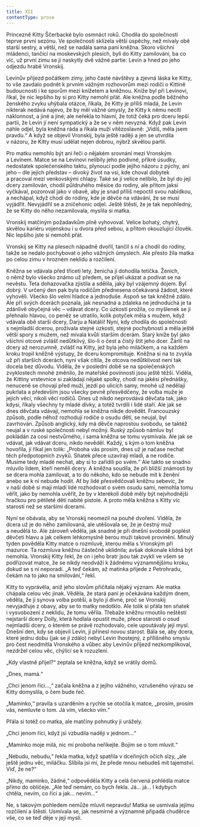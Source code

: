 ```yaml
---
title: XII
contentType: prose
---
```


<section>

Princezně Kitty Ščerbacké bylo osmnáct roků. Chodila do společnosti teprve první sezónu. Ve společnosti sklízela větší úspěchy, než mívaly obě starší sestry, a větší, než se nadála sama paní kněžna. Skoro všichni mládenci, tančící na moskevských plesích, byli do Kitty zamilováni, ba co víc, už první zimu se jí naskytly dvě vážné partie: Levin a hned po jeho odjezdu hrabě Vronskij.

Levinův příjezd počátkem zimy, jeho časté návštěvy a zjevná láska ke Kitty, to vše zavdalo podnět k prvním vážným rozhovorům mezi rodiči o Kittině budoucnosti i ke sporům mezi knížetem a kněžnou. Kníže byl při Levinovi, říkal, že nic lepšího by si pro Kitty nemohl přát. Ale kněžna podle běžného ženského zvyku uhýbala otázce, říkala, že Kitty je příliš mladá, že Levin nikterak nedává najevo, že by měl vážné úmysly, že Kitty k němu necítí náklonnost, a jiné a jiné; ale neřekla to hlavní, že totiž čeká pro dceru lepší partii, že Levin jí není sympatický a že se v něm nevyzná. Když pak Levin náhle odjel, byla kněžna ráda a říkala muži vítězoslavně: „Vidíš, měla jsem pravdu.“ A když se objevil Vronskij, byla ještě raději a jen se utvrdila v názoru, že Kitty musí udělat nejen dobrou, nýbrž skvělou partii.

Pro matku nemohlo být ani řeči o nějakém srovnání mezi Vronským a Levinem. Matce se na Levinovi nelíbily jeho podivné, příkré úsudky, nedostatek společenského taktu, plynoucí podle jejího názoru z pýchy, ani jeho – dle jejích představ – divoký život na vsi, kde choval dobytek a pracoval mezi venkovskými chlapy. Také se jí velice nelíbilo, že byl do její dcery zamilován, chodil půldruhého měsíce do rodiny, ale přitom jaksi vyčkával, pozoroval jako v obavě, aby je snad příliš nepoctil svou nabídkou, a nechápal, když chodí do rodiny, kde je děvče na vdávání, že se musí vyjádřit. Nevyjádřil se a zničehonic odjel. Ještě štěstí, že je tak nepohledný, že se Kitty do něho nezamilovala, myslila si matka.

Vronskij matčiným požadavkům plně vyhovoval. Velice bohatý, chytrý, skvělou kariéru vojenskou i u dvora před sebou, a přitom okouzlující člověk. Nic lepšího jste si nemohli přát.

Vronskij se Kitty na plesech nápadně dvořil, tančil s ní a chodil do rodiny, takže se nedalo pochybovat o jeho vážných úmyslech. Ale přesto žila matka po celou zimu v hrozném neklidu a rozčilení.

Kněžna se vdávala před třiceti lety, ženicha jí dohodila tetička. Ženich, o němž bylo všecko známo už předem, se přijel ukázat a podívat se na nevěstu. Teta dohazovačka zjistila a sdělila, jaký byl vzájemný dojem. Byl dobrý. V určený den pak byla rodičům přednesena očekávaná žádost, které vyhověli. Všecko šlo velmi hladce a jednoduše. Aspoň se tak kněžně zdálo. Ale při svých dcerách poznala, jak nesnadná a zdaleka ne jednoduchá je ta zdánlivě obyčejná věc – vdávat dcery. Co úzkostí prožila, co myšlenek se jí přehnalo hlavou, co peněz se utratilo, kolik potyček měla s mužem, když vdávala obě starší dcery, Darju a Natálii! Nyní, kdy chodila do společnosti s nejmladší dcerou, prožívala stejné úzkosti, stejné pochybnosti a měla ještě větší spory s mužem, než mívala kvůli starším dcerám. Starý kníže byl jako všichni otcové zvlášť nedůtklivý, šlo-li o čest a čistý štít jeho dcer. Žárlil na dcery až nerozumně, zvlášť na Kitty, jež byla jeho miláčkem, a na každém kroku tropil kněžně výstupy, že dceru kompromituje. Kněžna si na to zvykla už při starších dcerách, nyní však cítila, že otcova nedůtklivost není tak docela bez důvodu. Viděla, že v poslední době se na společenských zvyklostech mnohé změnilo, že mateřské povinnosti jsou ještě těžší. Viděla, že Kittiny vrstevnice si zakládají nějaké spolky, chodí na jakési přednášky, nenuceně se chovají před muži, jezdí po ulicích samy, mnohé už nedělají pukrlata a především jsou všecky pevně přesvědčeny, že volba muže je jejich věcí, nikoli věcí rodičů. Dnes už nikdo neprovdává děvčata tak, jako kdysi, říkaly všechny ty mladé dívky, a totéž tvrdili i lidé staří. Ale jak se dnes děvčata vdávají, nemohla se kněžna nikde dovědět. Francouzský způsob, podle něhož rozhodují rodiče o osudu dětí, se neujal, byl zavrhován. Způsob anglický, kdy má děvče naprostou svobodu, se taktéž neujal a v ruské společnosti nebyl možný. Ruský způsob námluv byl pokládán za cosi nestvůrného, i sama kněžna se tomu vysmívala. Ale jak se vdávat, jak vdávat dceru, nikdo nevěděl. Každý, s kým o tom kněžna hovořila, jí říkal jen tolik: „Proboha vás prosím, dnes už je načase nechat těch předpotopních zvyků. Sňatek přece uzavírají mladí, a ne rodiče. Musíme tedy mladé nechat, aby si to zařídili po svém.“ Ale takto se snadno mluvilo lidem, kteří neměli dcery. A kněžna soudila, že při bližší známosti by se dcera mohla zamilovat, a to do někoho, kdo se nebude mít k ženění anebo se k ní nebude hodit. Ať by lidé přesvědčovali kněžnu sebevíc, že v naší době si mají mladí lidé rozhodovat o svém osudu sami, nemohla tomu věřit, jako by nemohla uvěřit, že by v kterékoli době měly být nejvhodnější hračkou pro pětileté děti nabité pistole. A proto měla kněžna s Kitty víc starostí než se staršími dcerami.

Nyní se obávala, aby se Vronskij neomezil na pouhé dvoření. Viděla, že dcera už je do něho zamilovaná, ale utěšovala se, že je čestný muž a neudělá to. Ale zároveň věděla, jak snadné je při dnešní svobodě poplést děvčeti hlavu a jak celkem lehkomyslně berou muži takové provinění. Minulý týden pověděla Kitty matce o rozmluvě, kterou měla s Vronským při mazurce. Ta rozmluva kněžnu částečně uklidnila; avšak dokonale klidná být nemohla. Vronskij Kitty řekl, že on i jeho bratr jsou tak zvyklí ve všem se podřizovat matce, že se nikdy neodváží k žádnému významnějšímu kroku, dokud se s ní neporadí. „A teď čekám, až matinka přijede z Petrohradu, čekám na to jako na smilování,“ řekl.

Kitty to vyprávěla, aniž jeho slovům přičítala nějaký význam. Ale matka chápala celou věc jinak. Věděla, že stará paní je očekávána každým dnem, věděla, že ji synova volba potěší, a bylo jí divné, proč se Vronskij nevyjadřuje z obavy, aby se to matky nedotklo. Ale tolik si přála ten sňatek i vysvobození z neklidu, že tomu věřila. Třebaže kněžnu rmoutilo neštěstí nejstarší dcery Dolly, která hodlala opustit muže, přece starosti o osud nejmladší dcery, o kterém se právě rozhodovalo, cele upoutávaly její mysl. Dnešní den, kdy se objevil Levin, jí přinesl novou starost. Bála se, aby dcera, které jednu dobu (jak se jí zdálo) nebyl Levin lhostejný, z přílišného smyslu pro čest neodmítla Vronského a vůbec aby Levinův příjezd nezkomplikoval, nezdržel celou věc, chýlící se k rozuzlení.

„Kdy vlastně přijel?“ zeptala se kněžna, když se vrátily domů.

„Dnes, mamá.“

„Chci jenom říci…,“ začala kněžna a z jejího vážného, vzrušeného výrazu se Kitty domyslila, o čem bude řeč.

„Maminko,“ pravila s uzarděním a rychle se otočila k matce, „prosím, prosím vás, nemluvte o tom. Já vím, všecko vím.“

Přála si totéž co matka, ale matčiny pohnutky ji urážely.

„Chci jenom říci, když jsi vzbudila naději v jednom…“

„Maminko moje milá, nic mi proboha neříkejte. Bojím se o tom mluvit.“

„Nebudu, nebudu,“ řekla matka, když spatřila v dceřiných očích slzy, „ale ještě jednu věc, miláčku. Slíbila jsi mi, že přede mnou nebudeš mít tajemství. Viď, že ne?“

„Nikdy, maminko, žádné,“ odpověděla Kitty a celá červená pohlédla matce přímo do obličeje. „Ale teď nemám, co bych řekla. Já… já… I kdybych chtěla, nevím, co říci a jak… nevím…“

Ne, s takovým pohledem nemůže mluvit nepravdu! Matka se usmívala jejímu rozčilení a štěstí. Usmívala se, jak nesmírné a významné připadá chuděrce vše, co se teď děje v její mysli.

</section>
